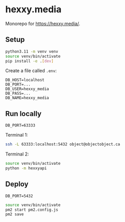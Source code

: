 # hexxy.media
Monorepo for https://hexxy.media/.

## Setup

```sh
python3.11 -m venv venv
source venv/bin/activate
pip install -e .[dev]
```

Create a file called `.env`:
```
DB_HOST=localhost
DB_PORT=...
DB_USER=hexxy_media
DB_PASS=...
DB_NAME=hexxy_media
```

## Run locally

`DB_PORT=63333`

Terminal 1:
```sh
ssh -L 63333:localhost:5432 object@objectobject.ca
```

Terminal 2:
```sh
source venv/bin/activate
python -m hexxyapi
```

## Deploy

`DB_PORT=5432`

```sh
source venv/bin/activate
pm2 start pm2.config.js
pm2 save
```
